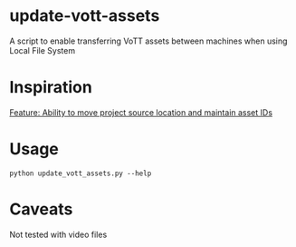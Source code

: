 # update-vott-assets
A script to enable transferring VoTT assets between machines when using Local File System


# Inspiration
[Feature: Ability to move project source location and maintain asset IDs](https://github.com/microsoft/VoTT/issues/762)

# Usage
`python update_vott_assets.py --help`

# Caveats
Not tested with video files
